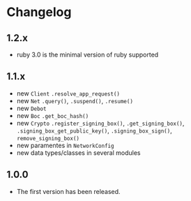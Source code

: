 # Changelog

1.2.x
-----
* ruby 3.0 is the minimal version of ruby supported

1.1.x
-----
* new `Client` `.resolve_app_request()`
* new `Net` `.query()`, `.suspend()`, `.resume()`
* new `Debot`
* new `Boc` `.get_boc_hash()`
* new `Crypto` `.register_signing_box()`, `.get_signing_box()`, `.signing_box_get_public_key()`,
`.signing_box_sign()`, `remove_signing_box()`
* new paramentes in `NetworkConfig`
* new data types/classes in several modules


1.0.0
-----
* The first version has been released.